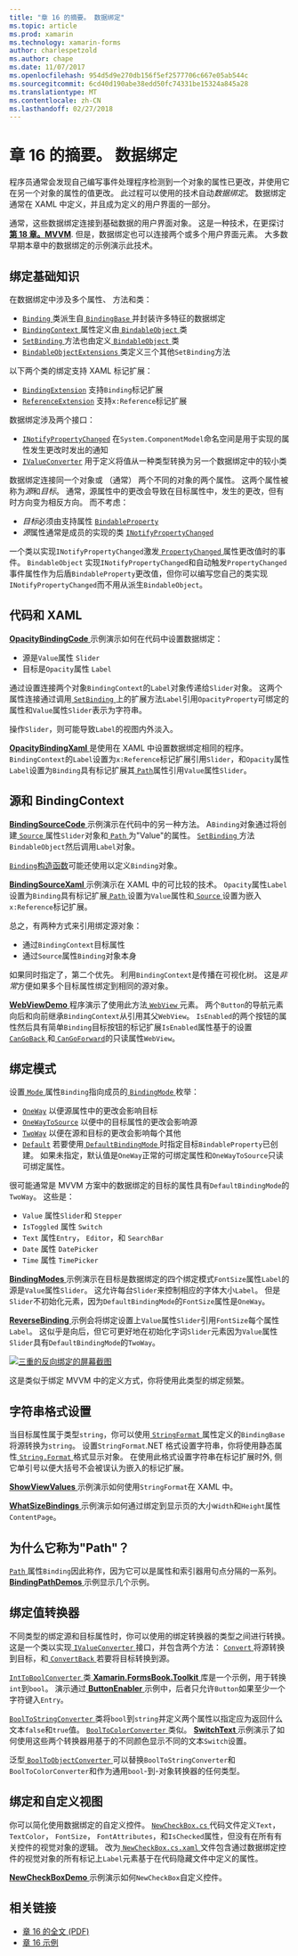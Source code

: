 ```yaml
---
title: "章 16 的摘要。 数据绑定"
ms.topic: article
ms.prod: xamarin
ms.technology: xamarin-forms
author: charlespetzold
ms.author: chape
ms.date: 11/07/2017
ms.openlocfilehash: 954d5d9e270db156f5ef2577706c667e05ab544c
ms.sourcegitcommit: 6cd40d190abe38edd50fc74331be15324a845a28
ms.translationtype: MT
ms.contentlocale: zh-CN
ms.lasthandoff: 02/27/2018
---
```

# <a name="summary-of-chapter-16-data-binding"></a>章 16 的摘要。 数据绑定

程序员通常会发现自己编写事件处理程序检测到一个对象的属性已更改，并使用它在另一个对象的属性的值更改。 此过程可以使用的技术自动*数据绑定*。 数据绑定通常在 XAML 中定义，并且成为定义的用户界面的一部分。

通常，这些数据绑定连接到基础数据的用户界面对象。 这是一种技术，在更探讨[**第 18 章。MVVM**](chapter18.md). 但是，数据绑定也可以连接两个或多个用户界面元素。 大多数早期本章中的数据绑定的示例演示此技术。

## <a name="binding-basics"></a>绑定基础知识

在数据绑定中涉及多个属性、 方法和类：

- [ `Binding` ](https://developer.xamarin.com/api/type/Xamarin.Forms.Binding/)类派生自[ `BindingBase` ](https://developer.xamarin.com/api/type/Xamarin.Forms.BindingBase/)并封装许多特征的数据绑定
- [ `BindingContext` ](https://developer.xamarin.com/api/property/Xamarin.Forms.BindableObject.BindingContext/)属性定义由[ `BindableObject` ](https://developer.xamarin.com/api/type/Xamarin.Forms.BindableObject/)类
- [ `SetBinding` ](https://developer.xamarin.com/api/member/Xamarin.Forms.BindableObject.SetBinding/p/Xamarin.Forms.BindableProperty/Xamarin.Forms.BindingBase/)方法也由定义[ `BindableObject` ](https://developer.xamarin.com/api/type/Xamarin.Forms.BindableObject/)类
- [ `BindableObjectExtensions` ](https://developer.xamarin.com/api/type/Xamarin.Forms.BindableObjectExtensions/)类定义三个其他`SetBinding`方法

以下两个类的绑定支持 XAML 标记扩展：

- [`BindingExtension`](https://developer.xamarin.com/api/type/Xamarin.Forms.Xaml.BindingExtension/) 支持`Binding`标记扩展
- [`ReferenceExtension`](https://developer.xamarin.com/api/type/Xamarin.Forms.Xaml.ReferenceExtension/) 支持`x:Reference`标记扩展

数据绑定涉及两个接口：

- [`INotifyPropertyChanged`](https://developer.xamarin.com/api/type/System.ComponentModel.INotifyPropertyChanged/) 在`System.ComponentModel`命名空间是用于实现的属性发生更改时发出的通知
- [`IValueConverter`](https://developer.xamarin.com/api/type/Xamarin.Forms.IValueConverter/) 用于定义将值从一种类型转换为另一个数据绑定中的较小类

数据绑定连接同一个对象或 （通常） 两个不同的对象的两个属性。 这两个属性被称为*源*和*目标*。 通常，源属性中的更改会导致在目标属性中，发生的更改，但有时方向变为相反方向。 而不考虑：

- *目标*必须由支持属性 [`BindableProperty`](https://developer.xamarin.com/api/type/Xamarin.Forms.BindableProperty/)
- *源*属性通常是成员的实现的类 [`INotifyPropertyChanged`](https://developer.xamarin.com/api/type/System.ComponentModel.INotifyPropertyChanged/)

一个类以实现`INotifyPropertyChanged`激发[ `PropertyChanged` ](https://developer.xamarin.com/api/event/System.ComponentModel.INotifyPropertyChanged.PropertyChanged/)属性更改值时的事件。 `BindableObject` 实现`INotifyPropertyChanged`和自动触发`PropertyChanged`事件属性作为后盾`BindableProperty`更改值，但你可以编写您自己的类实现`INotifyPropertyChanged`而不用从派生`BindableObject`。

## <a name="code-and-xaml"></a>代码和 XAML

[ **OpacityBindingCode** ](https://github.com/xamarin/xamarin-forms-book-samples/tree/master/Chapter16/OpacityBindingCode)示例演示如何在代码中设置数据绑定：

- 源是`Value`属性 `Slider`
- 目标是`Opacity`属性 `Label`

通过设置连接两个对象`BindingContext`的`Label`对象传递给`Slider`对象。 这两个属性连接通过调用[ `SetBinding` ](https://developer.xamarin.com/api/member/Xamarin.Forms.BindableObjectExtensions.SetBinding/p/Xamarin.Forms.BindableObject/Xamarin.Forms.BindableProperty/System.String/)上的扩展方法`Label`引用`OpacityProperty`可绑定的属性和`Value`属性`Slider`表示为字符串。

操作`Slider`，则可能导致`Label`的视图内外淡入。

[ **OpacityBindingXaml** ](https://github.com/xamarin/xamarin-forms-book-samples/tree/master/Chapter16/OpacityBindingXaml)是使用在 XAML 中设置数据绑定相同的程序。 `BindingContext`的`Label`设置为`x:Reference`标记扩展引用`Slider`，和`Opacity`属性`Label`设置为`Binding`具有标记扩展其[ `Path`](https://developer.xamarin.com/api/property/Xamarin.Forms.Binding.Path/)属性引用`Value`属性`Slider`。

## <a name="source-and-bindingcontext"></a>源和 BindingContext

[ **BindingSourceCode** ](https://github.com/xamarin/xamarin-forms-book-samples/tree/master/Chapter16/BindingSourceCode)示例演示在代码中的另一种方法。 A`Binding`对象通过将创建[ `Source` ](https://developer.xamarin.com/api/property/Xamarin.Forms.Binding.Source/)属性`Slider`对象和[ `Path` ](https://developer.xamarin.com/api/property/Xamarin.Forms.Binding.Path/)为"Value"的属性。 [ `SetBinding` ](https://developer.xamarin.com/api/member/Xamarin.Forms.BindableObject.SetBinding/p/Xamarin.Forms.BindableProperty/Xamarin.Forms.BindingBase/)方法`BindableObject`然后调用`Label`对象。

[ `Binding`构造函数](https://developer.xamarin.com/api/constructor/Xamarin.Forms.Binding.Binding/p/System.String/Xamarin.Forms.BindingMode/Xamarin.Forms.IValueConverter/System.Object/System.String/System.Object/)可能还使用以定义`Binding`对象。

[ **BindingSourceXaml** ](https://github.com/xamarin/xamarin-forms-book-samples/tree/master/Chapter16/BindingSourceXaml)示例演示在 XAML 中的可比较的技术。 `Opacity`属性`Label`设置为`Binding`具有标记扩展[ `Path` ](https://developer.xamarin.com/api/property/Xamarin.Forms.Binding.Path/)设置为`Value`属性和[ `Source` ](https://developer.xamarin.com/api/property/Xamarin.Forms.Binding.Source/)设置为嵌入`x:Reference`标记扩展。

总之，有两种方式来引用绑定源对象：

- 通过`BindingContext`目标属性
- 通过`Source`属性`Binding`对象本身

如果同时指定了，第二个优先。 利用`BindingContext`是传播在可视化树。 这是*非常*方便如果多个目标属性绑定到相同的源对象。

[ **WebViewDemo** ](https://github.com/xamarin/xamarin-forms-book-samples/tree/master/Chapter16/WebViewDemo)程序演示了使用此方法[ `WebView` ](https://developer.xamarin.com/api/type/Xamarin.Forms.WebView/)元素。 两个`Button`的导航元素向后和向前继承`BindingContext`从引用其父`WebView`。 `IsEnabled`的两个按钮的属性然后具有简单`Binding`目标按钮的标记扩展`IsEnabled`属性基于的设置[ `CanGoBack` ](https://developer.xamarin.com/api/property/Xamarin.Forms.WebView.CanGoBack/)和[ `CanGoForward`](https://developer.xamarin.com/api/property/Xamarin.Forms.WebView.CanGoForward/)的只读属性`WebView`。

## <a name="the-binding-mode"></a>绑定模式

设置[ `Mode` ](https://developer.xamarin.com/api/property/Xamarin.Forms.BindingBase.Mode/)属性`Binding`指向成员的[ `BindingMode` ](https://developer.xamarin.com/api/type/Xamarin.Forms.BindingMode/)枚举：

- [`OneWay`](https://developer.xamarin.com/api/field/Xamarin.Forms.BindingMode.OneWay/) 以便源属性中的更改会影响目标
- [`OneWayToSource`](https://developer.xamarin.com/api/field/Xamarin.Forms.BindingMode.OneWayToSource/) 以便中的目标属性的更改会影响源
- [`TwoWay`](https://developer.xamarin.com/api/field/Xamarin.Forms.BindingMode.TwoWay/) 以便在源和目标的更改会影响每个其他
- [`Default`](https://developer.xamarin.com/api/field/Xamarin.Forms.BindingMode.Default/) 若要使用[ `DefaultBindingMode` ](https://developer.xamarin.com/api/property/Xamarin.Forms.BindableProperty.DefaultBindingMode/)时指定目标`BindableProperty`已创建。 如果未指定，默认值是`OneWay`正常的可绑定属性和`OneWayToSource`只读可绑定属性。

很可能通常是 MVVM 方案中的数据绑定的目标的属性具有`DefaultBindingMode`的`TwoWay`。 这些是：

- `Value` 属性`Slider`和 `Stepper`
- `IsToggled` 属性 `Switch`
- `Text` 属性`Entry`， `Editor`，和 `SearchBar`
- `Date` 属性 `DatePicker`
- `Time` 属性 `TimePicker`

[ **BindingModes** ](https://github.com/xamarin/xamarin-forms-book-samples/tree/master/Chapter16/BindingModes)示例演示在目标是数据绑定的四个绑定模式`FontSize`属性`Label`的源是`Value`属性`Slider`。 这允许每台`Slider`来控制相应的字体大小`Label`。 但是`Slider`不初始化元素，因为`DefaultBindingMode`的`FontSize`属性是`OneWay`。

[ **ReverseBinding** ](https://github.com/xamarin/xamarin-forms-book-samples/tree/master/Chapter16/ReverseBinding)示例会将绑定设置上`Value`属性`Slider`引用`FontSize`每个属性`Label`。 这似乎是向后，但它可更好地在初始化字词`Slider`元素因为`Value`属性`Slider`具有`DefaultBindingMode`的`TwoWay`。

[![三重的反向绑定的屏幕截图](images/ch16fg06-small.png "反向绑定")](images/ch16fg06-large.png "反向绑定")

这是类似于绑定 MVVM 中的定义方式，你将使用此类型的绑定频繁。

## <a name="string-formatting"></a>字符串格式设置

当目标属性属于类型`string`，你可以使用[ `StringFormat` ](https://developer.xamarin.com/api/property/Xamarin.Forms.BindingBase.StringFormat/)属性定义的`BindingBase`将源转换为`string`。 设置`StringFormat`.NET 格式设置字符串，你将使用静态属性[ `String.Format` ](https://developer.xamarin.com/api/member/System.String.Format/p/System.String/System.Object/)格式显示对象。 在使用此格式设置字符串在标记扩展时外, 侧它单引号以便大括号不会被误认为嵌入的标记扩展。

[ **ShowViewValues** ](https://github.com/xamarin/xamarin-forms-book-samples/tree/master/Chapter16/ShowViewValues)示例演示如何使用`StringFormat`在 XAML 中。

[ **WhatSizeBindings** ](https://github.com/xamarin/xamarin-forms-book-samples/tree/master/Chapter16/WhatSizeBindings)示例演示如何通过绑定到显示页的大小`Width`和`Height`属性`ContentPage`。

## <a name="why-is-it-called-path"></a>为什么它称为"Path"？

[ `Path` ](https://developer.xamarin.com/api/property/Xamarin.Forms.Binding.Path/)属性`Binding`因此称作，因为它可以是属性和索引器用句点分隔的一系列。 [ **BindingPathDemos** ](https://github.com/xamarin/xamarin-forms-book-samples/tree/master/Chapter16/BindingPathDemos)示例显示几个示例。

## <a name="binding-value-converters"></a>绑定值转换器

不同类型的绑定源和目标属性时，你可以使用的绑定转换器的类型之间进行转换。 这是一个类以实现[ `IValueConverter` ](https://developer.xamarin.com/api/type/Xamarin.Forms.IValueConverter/)接口，并包含两个方法： [ `Convert` ](https://developer.xamarin.com/api/member/Xamarin.Forms.IValueConverter.Convert/p/System.Object/System.Type/System.Object/System.Globalization.CultureInfo/)将源转换到目标，和[ `ConvertBack` ](https://developer.xamarin.com/api/member/Xamarin.Forms.IValueConverter.ConvertBack/p/System.Object/System.Type/System.Object/System.Globalization.CultureInfo/)若要将目标转换到源。

[ `IntToBoolConverter` ](https://github.com/xamarin/xamarin-forms-book-samples/blob/master/Libraries/Xamarin.FormsBook.Toolkit/Xamarin.FormsBook.Toolkit/IntToBoolConverter.cs)类[ **Xamarin.FormsBook.Toolkit** ](https://github.com/xamarin/xamarin-forms-book-samples/tree/master/Libraries/Xamarin.FormsBook.Toolkit)库是一个示例，用于转换`int`到`bool`。 演示通过[ **ButtonEnabler** ](https://github.com/xamarin/xamarin-forms-book-samples/tree/master/Chapter16/ButtonEnabler)示例中，后者只允许`Button`如果至少一个字符键入`Entry`。

[ `BoolToStringConverter` ](https://github.com/xamarin/xamarin-forms-book-samples/blob/master/Libraries/Xamarin.FormsBook.Toolkit/Xamarin.FormsBook.Toolkit/BoolToStringConverter.cs)类将`bool`到`string`并定义两个属性以指定应为返回什么文本`false`和`true`值。
[ `BoolToColorConverter` ](https://github.com/xamarin/xamarin-forms-book-samples/blob/master/Libraries/Xamarin.FormsBook.Toolkit/Xamarin.FormsBook.Toolkit/BoolToColorConverter.cs)类似。 [ **SwitchText** ](https://github.com/xamarin/xamarin-forms-book-samples/tree/master/Chapter16/SwitchText)示例演示了如何使用这些两个转换器用基于的不同颜色显示不同的文本`Switch`设置。

泛型[ `BoolToObjectConverter` ](https://github.com/xamarin/xamarin-forms-book-samples/blob/master/Libraries/Xamarin.FormsBook.Toolkit/Xamarin.FormsBook.Toolkit/BoolToObjectConverter.cs)可以替换`BoolToStringConverter`和`BoolToColorConverter`和作为通用`bool`-到-对象转换器的任何类型。

## <a name="bindings-and-custom-views"></a>绑定和自定义视图

你可以简化使用数据绑定的自定义控件。 [ `NewCheckBox.cs` ](https://github.com/xamarin/xamarin-forms-book-samples/blob/master/Libraries/Xamarin.FormsBook.Toolkit/Xamarin.FormsBook.Toolkit/NewCheckBox.xaml.cs)代码文件定义`Text`， `TextColor`， `FontSize`， `FontAttributes`，和`IsChecked`属性，但没有在所有有关控件的视觉对象的逻辑。
改为[ `NewCheckBox.cs.xaml` ](https://github.com/xamarin/xamarin-forms-book-samples/blob/master/Libraries/Xamarin.FormsBook.Toolkit/Xamarin.FormsBook.Toolkit/NewCheckBox.xaml)文件包含通过数据绑定控件的视觉对象的所有标记上`Label`元素基于在代码隐藏文件中定义的属性。

[ **NewCheckBoxDemo** ](https://github.com/xamarin/xamarin-forms-book-samples/tree/master/Chapter16/NewCheckBoxDemo)示例演示如何`NewCheckBox`自定义控件。



## <a name="related-links"></a>相关链接

- [章 16 的全文 (PDF)](https://download.xamarin.com/developer/xamarin-forms-book/XamarinFormsBook-Ch16-Apr2016.pdf)
- [章 16 示例](https://github.com/xamarin/xamarin-forms-book-samples/tree/master/Chapter16)
